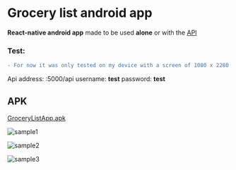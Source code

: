 # Grocery list android app

**React-native android app** made to be used **alone** or with the [API](https://github.com/kaiqueqg/grocerylist-api)

### Test:

``` diff
- For now it was only tested on my device with a screen of 1080 x 2280 pixels, 19:9 ratio (~438 ppi density).
```

Api address: <ip-computer-running-api>:5000/api
username: **test**
password: **test**

## APK

[GroceryListApp.apk](https://github.com/kaiqueqg/grocerylist-app/blob/main/apk/GroceryListApp.apk)

![sample1](https://drive.google.com/uc?export=view&id=1v5HGt54J50h4fmFycvG94AOJ2lF6TlLP)

![sample2](https://drive.google.com/uc?export=view&id=1ziQnQ-CnSHTqAM1MnyHlNmJ4sMxLA1D6)

![sample3](https://drive.google.com/uc?export=view&id=10zewEc6E2WcOcylfpzBrBoOFjOZGy3D8)
